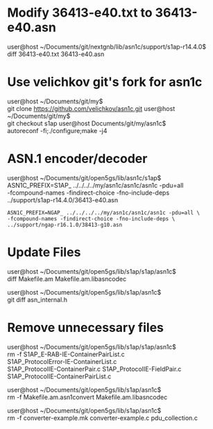 Modify 36413-e40.txt to 36413-e40.asn
===========================================
user@host ~/Documents/git/nextgnb/lib/asn1c/support/s1ap-r14.4.0$ \
    diff 36413-e40.txt 36413-e40.asn

Use velichkov git's fork for asn1c
===========================================
user@host ~/Documents/git/my$ \
    git clone https://github.com/velichkov/asn1c.git
user@host ~/Documents/git/my$ \
    git checkout s1ap
user@host Documents/git/my/asn1c$ \
    autoreconf -fi;./configure;make -j4

ASN.1 encoder/decoder
===========================================
user@host ~/Documents/git/open5gs/lib/asn1c/s1ap$ \
    ASN1C_PREFIX=S1AP_ ../../../../my/asn1c/asn1c/asn1c -pdu=all \
    -fcompound-names -findirect-choice -fno-include-deps \
    ../support/s1ap-r14.4.0/36413-e40.asn

    ASN1C_PREFIX=NGAP_ ../../../../my/asn1c/asn1c/asn1c -pdu=all \
    -fcompound-names -findirect-choice -fno-include-deps \
    ../support/ngap-r16.1.0/38413-g10.asn


Update Files
===========================================
user@host ~/Documents/git/open5gs/lib/s1ap/s1ap/asn1c$ \
    diff Makefile.am Makefile.am.libasncodec

user@host ~/Documents/git/open5gs/lib/s1ap/asn1c$ \
    git diff asn_internal.h

Remove unnecessary files
===========================================
user@host ~/Documents/git/open5gs/lib/s1ap/s1ap/asn1c$ \
    rm -f S1AP_E-RAB-IE-ContainerPairList.c \
    S1AP_ProtocolError-IE-ContainerList.c \
    S1AP_ProtocolIE-ContainerPair.c S1AP_ProtocolIE-FieldPair.c \
    S1AP_ProtocolIE-ContainerPairList.c

user@host ~/Documents/git/open5gs/lib/s1ap/asn1c$ \
    rm -f Makefile.am.asn1convert Makefile.am.libasncodec

user@host ~/Documents/git/open5gs/lib/s1ap/asn1c$ \
    rm -f converter-example.mk converter-example.c pdu_collection.c

